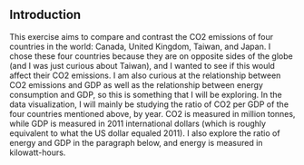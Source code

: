 ## Introduction

This exercise aims to compare and contrast the CO2 emissions of four countries in the world: Canada, United Kingdom, Taiwan, and Japan. I chose these four countries because they are on opposite sides of the globe (and I was just curious about Taiwan), and I wanted to see if this would affect their CO2 emissions. I am also curious at the relationship between CO2 emissions and GDP as well as the relationship between energy consumption and GDP, so this is something that I will be exploring. In the data visualization, I will mainly be studying the ratio of CO2 per GDP of the four countries mentioned above, by year. CO2 is measured in million tonnes, while GDP is measured in 2011 international dollars (which is roughly equivalent to what the US dollar equaled 2011). I also explore the ratio of energy and GDP in the paragraph below, and energy is measured in kilowatt-hours. 

